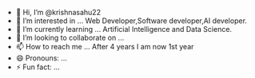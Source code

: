 - 👋 Hi, I’m @krishnasahu22
- 👀 I’m interested in ... Web Developer,Software developer,AI developer.
- 🌱 I’m currently learning ... Artificial Intelligence and Data Science.
- 💞️ I’m looking to collaborate on ...
- 📫 How to reach me ... After 4 years I am now 1st year
- 😄 Pronouns: ...
- ⚡ Fun fact: ...

<!---
krishnasahu22/krishnasahu22 is a ✨ special ✨ repository because its `README.md` (this file) appears on your GitHub profile.
You can click the Preview link to take a look at your changes.
--->
